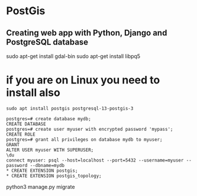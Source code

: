 # PostGis

## Creating web app with Python, Django and PostgreSQL database

sudo apt-get install gdal-bin
sudo apt-get install libpq5


# if you are on Linux you need to install also

    sudo apt install postgis postgresql-13-postgis-3

    postgres=# create database mydb;
    CREATE DATABASE
    postgres=# create user myuser with encrypted password 'mypass';
    CREATE ROLE
    postgres=# grant all privileges on database mydb to myuser;
    GRANT
    ALTER USER myuser WITH SUPERUSER;
    \du
    connect myuser: psql --host=localhost --port=5432 --username=myuser --password --dbname=mydb
    * CREATE EXTENSION postgis;
    * CREATE EXTENSION postgis_topology;

python3 manage.py migrate
